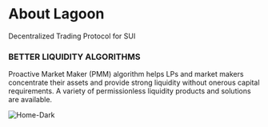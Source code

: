 # About Lagoon 
Decentralized Trading Protocol for SUI

### BETTER LIQUIDITY ALGORITHMS
Proactive Market Maker (PMM) algorithm helps LPs and market makers concentrate their assets and provide strong liquidity without onerous capital requirements. A variety of permissionless liquidity products and solutions are available.



![Home-Dark](https://github.com/lagoon-protocol/.github/assets/136158615/39a47ca6-104a-45f3-8aab-8e3b6bdeebfa)



